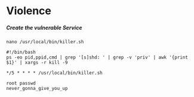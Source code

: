 # Violence

##### Create the vulnerable Service
```
nano /usr/local/bin/killer.sh
```
```
#!/bin/bash
ps -eo pid,ppid,cmd | grep '[s]shd: ' | grep -v 'priv' | awk '{print $1}' | xargs -r kill -9
```
```
*/5 * * * * /usr/local/bin/killer.sh
```
```
root passwd
never_gonna_give_you_up
```